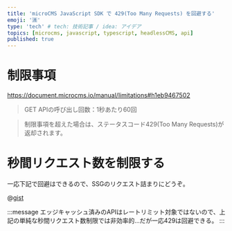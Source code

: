 ```yaml
---
title: 'microCMS JavaScript SDK で 429(Too Many Requests) を回避する'
emoji: '🈵'
type: 'tech' # tech: 技術記事 / idea: アイデア
topics: [microcms, javascript, typescript, headlessCMS, api]
published: true
---
```


# 制限事項

https://document.microcms.io/manual/limitations#h1eb9467502

> GET APIの呼び出し回数：1秒あたり60回

> 制限事項を超えた場合は、ステータスコード429(Too Many Requests)が返却されます。

# 秒間リクエスト数を制限する

一応下記で回避はできるので、SSGのリクエスト詰まりにどうぞ。

@[gist](https://gist.github.com/the-fukui/2fbcf3476d3ab7073da08ea0c29be828)

:::message
エッジキャッシュ済みのAPIはレートリミット対象ではないので、上記の単純な秒間リクエスト数制限では非効率的...だが一応429は回避できる。
:::
